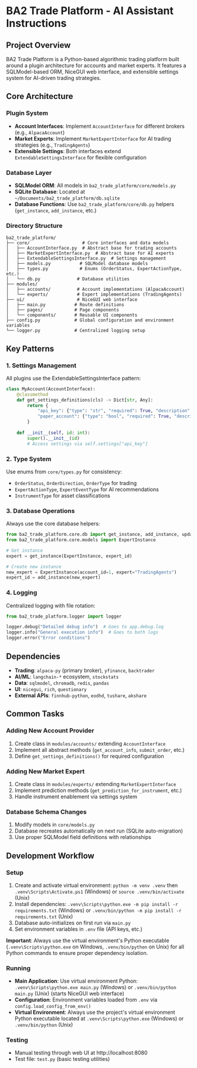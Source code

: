 # BA2 Trade Platform - AI Assistant Instructions

## Project Overview
BA2 Trade Platform is a Python-based algorithmic trading platform built around a plugin architecture for accounts and market experts. It features a SQLModel-based ORM, NiceGUI web interface, and extensible settings system for AI-driven trading strategies.

## Core Architecture

### Plugin System
- **Account Interfaces**: Implement `AccountInterface` for different brokers (e.g., `AlpacaAccount`)
- **Market Experts**: Implement `MarketExpertInterface` for AI trading strategies (e.g., `TradingAgents`)
- **Extensible Settings**: Both interfaces extend `ExtendableSettingsInterface` for flexible configuration

### Database Layer
- **SQLModel ORM**: All models in `ba2_trade_platform/core/models.py`
- **SQLite Database**: Located at `~/Documents/ba2_trade_platform/db.sqlite`
- **Database Functions**: Use `ba2_trade_platform/core/db.py` helpers (`get_instance`, `add_instance`, etc.)

### Directory Structure
```
ba2_trade_platform/
├── core/                    # Core interfaces and data models
│   ├── AccountInterface.py  # Abstract base for trading accounts
│   ├── MarketExpertInterface.py  # Abstract base for AI experts
│   ├── ExtendableSettingsInterface.py  # Settings management
│   ├── models.py           # SQLModel database models
│   ├── types.py            # Enums (OrderStatus, ExpertActionType, etc.)
│   └── db.py              # Database utilities
├── modules/
│   ├── accounts/          # Account implementations (AlpacaAccount)
│   └── experts/           # Expert implementations (TradingAgents)
├── ui/                    # NiceGUI web interface
│   ├── main.py           # Route definitions
│   ├── pages/            # Page components
│   └── components/       # Reusable UI components
├── config.py             # Global configuration and environment variables
└── logger.py             # Centralized logging setup
```

## Key Patterns

### 1. **Settings Management**
All plugins use the ExtendableSettingsInterface pattern:
```python
class MyAccount(AccountInterface):
    @classmethod
    def get_settings_definitions(cls) -> Dict[str, Any]:
        return {
            "api_key": {"type": "str", "required": True, "description": "API Key"},
            "paper_account": {"type": "bool", "required": True, "description": "Paper trading?"}
        }
    
    def __init__(self, id: int):
        super().__init__(id)
        # Access settings via self.settings["api_key"]
```

### 2. **Type System**
Use enums from `core/types.py` for consistency:
- `OrderStatus`, `OrderDirection`, `OrderType` for trading
- `ExpertActionType`, `ExpertEventType` for AI recommendations
- `InstrumentType` for asset classifications

### 3. **Database Operations**
Always use the core database helpers:
```python
from ba2_trade_platform.core.db import get_instance, add_instance, update_instance
from ba2_trade_platform.core.models import ExpertInstance

# Get instance
expert = get_instance(ExpertInstance, expert_id)

# Create new instance
new_expert = ExpertInstance(account_id=1, expert="TradingAgents")
expert_id = add_instance(new_expert)
```

### 4. **Logging**
Centralized logging with file rotation:
```python
from ba2_trade_platform.logger import logger

logger.debug("Detailed debug info")  # Goes to app.debug.log
logger.info("General execution info")  # Goes to both logs
logger.error("Error conditions")
```

## Dependencies
- **Trading**: `alpaca-py` (primary broker), `yfinance`, `backtrader`
- **AI/ML**: `langchain-*` ecosystem, `stockstats`
- **Data**: `sqlmodel`, `chromadb`, `redis`, `pandas`
- **UI**: `nicegui`, `rich`, `questionary`
- **External APIs**: `finnhub-python`, `eodhd`, `tushare`, `akshare`

## Common Tasks

### Adding New Account Provider
1. Create class in `modules/accounts/` extending `AccountInterface`
2. Implement all abstract methods (`get_account_info`, `submit_order`, etc.)
3. Define `get_settings_definitions()` for required configuration

### Adding New Market Expert
1. Create class in `modules/experts/` extending `MarketExpertInterface`
2. Implement prediction methods (`get_prediction_for_instrument`, etc.)
3. Handle instrument enablement via settings system

### Database Schema Changes
1. Modify models in `core/models.py`
2. Database recreates automatically on next run (SQLite auto-migration)
3. Use proper SQLModel field definitions with relationships

## Development Workflow

### Setup
1. Create and activate virtual environment: `python -m venv .venv` then `.venv\Scripts\Activate.ps1` (Windows) or `source .venv/bin/activate` (Unix)
2. Install dependencies: `.venv\Scripts\python.exe -m pip install -r requirements.txt` (Windows) or `.venv/bin/python -m pip install -r requirements.txt` (Unix)
3. Database auto-initializes on first run via `main.py`
4. Set environment variables in `.env` file (API keys, etc.)

**Important**: Always use the virtual environment's Python executable (`.venv\Scripts\python.exe` on Windows, `.venv/bin/python` on Unix) for all Python commands to ensure proper dependency isolation.

### Running
- **Main Application**: Use virtual environment Python: `.venv\Scripts\python.exe main.py` (Windows) or `.venv/bin/python main.py` (Unix) (starts NiceGUI web interface)
- **Configuration**: Environment variables loaded from `.env` via `config.load_config_from_env()`
- **Virtual Environment**: Always use the project's virtual environment Python executable located at `.venv\Scripts\python.exe` (Windows) or `.venv/bin/python` (Unix)

### Testing
- Manual testing through web UI at http://localhost:8080
- Test file: `test.py` (basic testing utilities)

